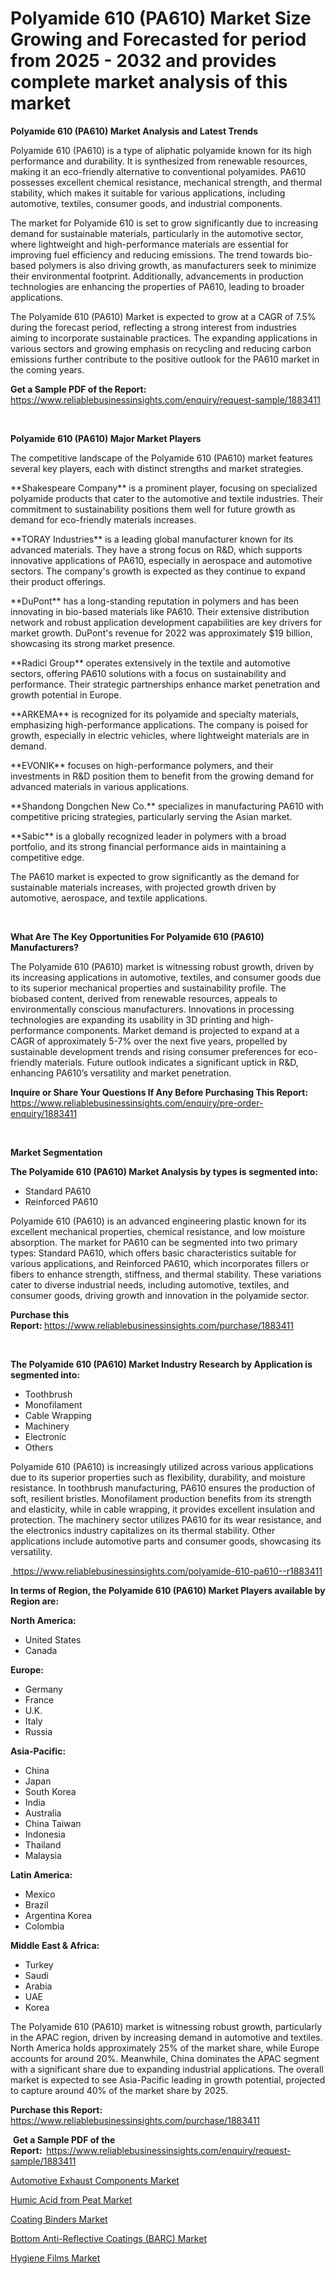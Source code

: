 <p><h1>Polyamide 610 (PA610) Market Size Growing and Forecasted for period from 2025 - 2032 and provides complete market analysis of this market</h1></p><p><strong>Polyamide 610 (PA610) Market Analysis and Latest Trends</strong></p>
<p><p>Polyamide 610 (PA610) is a type of aliphatic polyamide known for its high performance and durability. It is synthesized from renewable resources, making it an eco-friendly alternative to conventional polyamides. PA610 possesses excellent chemical resistance, mechanical strength, and thermal stability, which makes it suitable for various applications, including automotive, textiles, consumer goods, and industrial components.</p><p>The market for Polyamide 610 is set to grow significantly due to increasing demand for sustainable materials, particularly in the automotive sector, where lightweight and high-performance materials are essential for improving fuel efficiency and reducing emissions. The trend towards bio-based polymers is also driving growth, as manufacturers seek to minimize their environmental footprint. Additionally, advancements in production technologies are enhancing the properties of PA610, leading to broader applications.</p><p>The Polyamide 610 (PA610) Market is expected to grow at a CAGR of 7.5% during the forecast period, reflecting a strong interest from industries aiming to incorporate sustainable practices. The expanding applications in various sectors and growing emphasis on recycling and reducing carbon emissions further contribute to the positive outlook for the PA610 market in the coming years.</p></p>
<p><strong>Get a Sample PDF of the Report:&nbsp;</strong> <a href="https://www.reliablebusinessinsights.com/enquiry/request-sample/1883411?utm_campaign=1873&utm_medium=2&utm_source=Github&utm_content=ia&utm_term=04022025&utm_id=polyamide-610-pa610">https://www.reliablebusinessinsights.com/enquiry/request-sample/1883411</a></p>
<p>&nbsp;</p>
<p><strong>Polyamide 610 (PA610) Major Market Players</strong></p>
<p><p>The competitive landscape of the Polyamide 610 (PA610) market features several key players, each with distinct strengths and market strategies. </p><p>**Shakespeare Company** is a prominent player, focusing on specialized polyamide products that cater to the automotive and textile industries. Their commitment to sustainability positions them well for future growth as demand for eco-friendly materials increases.</p><p>**TORAY Industries** is a leading global manufacturer known for its advanced materials. They have a strong focus on R&D, which supports innovative applications of PA610, especially in aerospace and automotive sectors. The company's growth is expected as they continue to expand their product offerings.</p><p>**DuPont** has a long-standing reputation in polymers and has been innovating in bio-based materials like PA610. Their extensive distribution network and robust application development capabilities are key drivers for market growth. DuPont's revenue for 2022 was approximately $19 billion, showcasing its strong market presence.</p><p>**Radici Group** operates extensively in the textile and automotive sectors, offering PA610 solutions with a focus on sustainability and performance. Their strategic partnerships enhance market penetration and growth potential in Europe.</p><p>**ARKEMA** is recognized for its polyamide and specialty materials, emphasizing high-performance applications. The company is poised for growth, especially in electric vehicles, where lightweight materials are in demand.</p><p>**EVONIK** focuses on high-performance polymers, and their investments in R&D position them to benefit from the growing demand for advanced materials in various applications.</p><p>**Shandong Dongchen New Co.** specializes in manufacturing PA610 with competitive pricing strategies, particularly serving the Asian market.</p><p>**Sabic** is a globally recognized leader in polymers with a broad portfolio, and its strong financial performance aids in maintaining a competitive edge.</p><p>The PA610 market is expected to grow significantly as the demand for sustainable materials increases, with projected growth driven by automotive, aerospace, and textile applications.</p></p>
<p>&nbsp;</p>
<p><strong>What Are The Key Opportunities For Polyamide 610 (PA610) Manufacturers?</strong></p>
<p><p>The Polyamide 610 (PA610) market is witnessing robust growth, driven by its increasing applications in automotive, textiles, and consumer goods due to its superior mechanical properties and sustainability profile. The biobased content, derived from renewable resources, appeals to environmentally conscious manufacturers. Innovations in processing technologies are expanding its usability in 3D printing and high-performance components. Market demand is projected to expand at a CAGR of approximately 5-7% over the next five years, propelled by sustainable development trends and rising consumer preferences for eco-friendly materials. Future outlook indicates a significant uptick in R&D, enhancing PA610’s versatility and market penetration.</p></p>
<p><strong>Inquire or Share Your Questions If Any Before Purchasing This Report:</strong> <a href="https://www.reliablebusinessinsights.com/enquiry/pre-order-enquiry/1883411?utm_campaign=1873&utm_medium=2&utm_source=Github&utm_content=ia&utm_term=04022025&utm_id=polyamide-610-pa610">https://www.reliablebusinessinsights.com/enquiry/pre-order-enquiry/1883411</a></p>
<p>&nbsp;</p>
<p><strong>Market Segmentation</strong></p>
<p><strong>The Polyamide 610 (PA610) Market Analysis by types is segmented into:</strong></p>
<p><ul><li>Standard PA610</li><li>Reinforced PA610</li></ul></p>
<p><p>Polyamide 610 (PA610) is an advanced engineering plastic known for its excellent mechanical properties, chemical resistance, and low moisture absorption. The market for PA610 can be segmented into two primary types: Standard PA610, which offers basic characteristics suitable for various applications, and Reinforced PA610, which incorporates fillers or fibers to enhance strength, stiffness, and thermal stability. These variations cater to diverse industrial needs, including automotive, textiles, and consumer goods, driving growth and innovation in the polyamide sector.</p></p>
<p><strong>Purchase this Report:&nbsp;</strong><a href="https://www.reliablebusinessinsights.com/purchase/1883411?utm_campaign=1873&utm_medium=2&utm_source=Github&utm_content=ia&utm_term=04022025&utm_id=polyamide-610-pa610">https://www.reliablebusinessinsights.com/purchase/1883411</a></p>
<p>&nbsp;</p>
<p><strong>The Polyamide 610 (PA610) Market Industry Research by Application is segmented into:</strong></p>
<p><ul><li>Toothbrush</li><li>Monofilament</li><li>Cable Wrapping</li><li>Machinery</li><li>Electronic</li><li>Others</li></ul></p>
<p><p>Polyamide 610 (PA610) is increasingly utilized across various applications due to its superior properties such as flexibility, durability, and moisture resistance. In toothbrush manufacturing, PA610 ensures the production of soft, resilient bristles. Monofilament production benefits from its strength and elasticity, while in cable wrapping, it provides excellent insulation and protection. The machinery sector utilizes PA610 for its wear resistance, and the electronics industry capitalizes on its thermal stability. Other applications include automotive parts and consumer goods, showcasing its versatility.</p></p>
<p><a href="https://www.reliablebusinessinsights.com/polyamide-610-pa610--r1883411?utm_campaign=1873&utm_medium=2&utm_source=Github&utm_content=ia&utm_term=04022025&utm_id=polyamide-610-pa610">&nbsp;https://www.reliablebusinessinsights.com/polyamide-610-pa610--r1883411</a></p>
<p><strong>In terms of Region, the Polyamide 610 (PA610) Market Players available by Region are:</strong></p>
<p>
    <p> <strong> North America: </strong>
        <ul>
            <li>United States</li>
            <li>Canada</li>
        </ul>
        </p> 
    <p> <strong> Europe: </strong>
        <ul>
            <li>Germany</li>
            <li>France</li>
            <li>U.K.</li>
            <li>Italy</li>
            <li>Russia</li>
        </ul>
        </p> 
    <p> <strong> Asia-Pacific: </strong>
        <ul>
            <li>China</li>
            <li>Japan</li>
            <li>South Korea</li>
            <li>India</li>
            <li>Australia</li>
            <li>China Taiwan</li>
            <li>Indonesia</li>
            <li>Thailand</li>
            <li>Malaysia</li>
        </ul>
        </p> 
    <p> <strong> Latin America: </strong>
        <ul>
            <li>Mexico</li>
            <li>Brazil</li>
            <li>Argentina Korea</li>
            <li>Colombia</li>
        </ul>
        </p> 
    <p> <strong> Middle East & Africa: </strong>
        <ul>
            <li>Turkey</li>
            <li>Saudi</li>
            <li>Arabia</li>
            <li>UAE</li>
            <li>Korea</li>
        </ul>
    </p>
    </p>
<p><p>The Polyamide 610 (PA610) market is witnessing robust growth, particularly in the APAC region, driven by increasing demand in automotive and textiles. North America holds approximately 25% of the market share, while Europe accounts for around 20%. Meanwhile, China dominates the APAC segment with a significant share due to expanding industrial applications. The overall market is expected to see Asia-Pacific leading in growth potential, projected to capture around 40% of the market share by 2025.</p></p>
<p><strong>Purchase this Report: </strong><a href="https://www.reliablebusinessinsights.com/purchase/1883411?utm_campaign=1873&utm_medium=2&utm_source=Github&utm_content=ia&utm_term=04022025&utm_id=polyamide-610-pa610">https://www.reliablebusinessinsights.com/purchase/1883411</a></p>
<p>&nbsp;<strong>Get a Sample PDF of the Report:&nbsp;&nbsp;</strong><a href="https://www.reliablebusinessinsights.com/enquiry/request-sample/1883411?utm_campaign=1873&utm_medium=2&utm_source=Github&utm_content=ia&utm_term=04022025&utm_id=polyamide-610-pa610">https://www.reliablebusinessinsights.com/enquiry/request-sample/1883411</a></p>
<p><strong></strong></p>
<p><p><a href="https://www.linkedin.com/pulse/automotive-exhaust-components-market-study-provides-key-latkc?utm_campaign=1873&utm_medium=2&utm_source=Github&utm_content=ia&utm_term=04022025&utm_id=polyamide-610-pa610">Automotive Exhaust Components Market</a></p><p><a href="https://github.com/rabiumofer/Market-Research-Report-List-1/blob/main/humic-acid-from-peat-market.md?utm_campaign=1873&utm_medium=2&utm_source=Github&utm_content=ia&utm_term=04022025&utm_id=polyamide-610-pa610">Humic Acid from Peat Market</a></p><p><a href="https://www.linkedin.com/pulse/forecasting-coating-binders-market-2025-2032-report-technology-m9g4c?utm_campaign=1873&utm_medium=2&utm_source=Github&utm_content=ia&utm_term=04022025&utm_id=polyamide-610-pa610">Coating Binders Market</a></p><p><a href="https://github.com/abuugjetaj/Market-Research-Report-List-1/blob/main/bottom-anti-reflective-coatings-barc-market.md?utm_campaign=1873&utm_medium=2&utm_source=Github&utm_content=ia&utm_term=04022025&utm_id=polyamide-610-pa610">Bottom Anti-Reflective Coatings (BARC) Market</a></p><p><a href="https://www.linkedin.com/pulse/global-hygiene-films-market-analysis-2025-2032-average-qinic?utm_campaign=1873&utm_medium=2&utm_source=Github&utm_content=ia&utm_term=04022025&utm_id=polyamide-610-pa610">Hygiene Films Market</a></p></p>